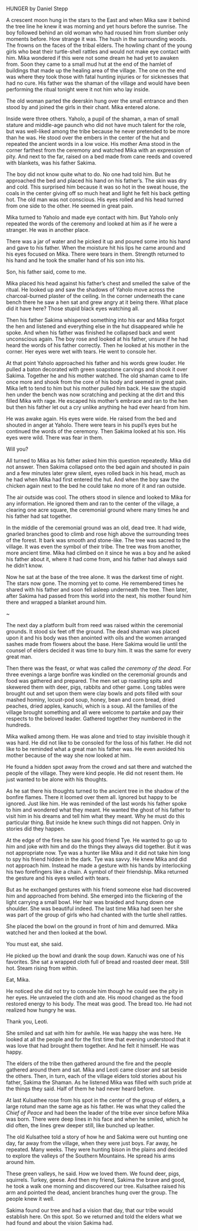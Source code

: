 HUNGER by Daniel Stepp


A crescent moon hung in the stars to the East and when Mika saw it behind the tree line he knew it was morning and yet hours before the sunrise. The boy followed behind an old woman who had roused him from slumber only moments before. How strange it was. The hush in the surrounding woods. The frowns on the faces of the tribal elders. The howling chant of the young girls who beat their turtle-shell rattles and would not make eye contact with him. Mika wondered if this were not some dream he had yet to awaken from. Soon they came to a small mud hut at the end of the hamlet of buildings that made up the healing area of the village. The one on the end was where they took those with fatal hunting injuries or for sicknesses that had no cure. His father was the shaman of the village and would have been performing the ritual tonight were it not him who lay inside.

The old woman parted the deerskin hung over the small entrance and then stood by and joined the girls in their chant. Mika entered alone.

Inside were three others. Yaholo, a pupil of the shaman, a man of small stature and middle-age paunch who did not have much talent for the role, but was well-liked among the tribe because he never pretended to be more than he was. He stood over the embers in the center of the hut and repeated the ancient words in a low voice. His mother Ama stood in the corner farthest from the ceremony and watched Mika with an expression of pity. And next to the far, raised on a bed made from cane reeds and covered with blankets, was his father Sakima.

The boy did not know quite what to do. No one had told him. But he approached the bed and placed his hand on his father’s. The skin was dry and cold. This surprised him because it was so hot in the sweat house, the coals in the center giving off so much heat and light he felt his back getting hot. The old man was not conscious. His eyes rolled and his head turned from one side to the other. He seemed in great pain.

Mika turned to Yaholo and made eye contact with him. But Yaholo only repeated the words of the ceremony and looked at him as if he were a stranger. He was in another place.

There was a jar of water and he picked it up and poured some into his hand and gave to his father. When the moisture hit his lips he came around and his eyes focused on Mika. There were tears in them. Strength returned to his hand and he took the smaller hand of his son into his.

Son, his father said, come to me.

Mika placed his head against his father’s chest and smelled the salve of the ritual. He looked up and saw the shadows of Yaholo move across the charcoal-burned plaster of the ceiling. In the corner underneath the cane bench there he saw a hen sat and grew angry at it being there. What place did it have here? Those stupid black eyes watching all.

Then his father Sakima whispered something into his ear and Mika forgot the hen and listened and everything else in the hut disappeared while he spoke. And when his father was finished he collapsed back and went unconscious again. The boy rose and looked at his father, unsure if he had heard the words of his father correctly. Then he looked at his mother in the corner. Her eyes were wet with tears. He went to console her.

At that point Yaholo approached his father and his words grew louder. He pulled a baton decorated with green soapstone carvings and shook it over Sakima. Together he and his mother watched. The old shaman came to life once more and shook from the core of his body and seemed in great pain. Mika left to tend to him but his mother pulled him back. He saw the stupid hen under the bench was now scratching and pecking at the dirt and this filled Mika with rage. He escaped his mother’s embrace and ran to the hen but then his father let out a cry unlike anything he had ever heard from him.

He was awake again. His eyes were wide. He raised from the bed and shouted in anger at Yaholo. There were tears in his pupil’s eyes but he continued the words of the ceremony. Then Sakima looked at his son. His eyes were wild. There was fear in them.

Will you?

All turned to Mika as his father asked him this question repeatedly. Mika did not answer. Then Sakima collapsed onto the bed again and shouted in pain and a few minutes later grew silent, eyes rolled back in his head, much as he had when Mika had first entered the hut. And when the boy saw the chicken again next to the bed he could take no more of it and ran outside.

The air outside was cool. The others stood in silence and looked to Mika for any information. He ignored them and ran to the center of the village, a clearing one acre square, the ceremonial ground where many times he and his father had sat together. 

In the middle of the ceremonial ground was an old, dead tree. It had wide, gnarled branches good to climb and rose high above the surrounding trees of the forest. It bark was smooth and stone-like. The tree was sacred to the village. It was even the symbol of their tribe. The tree was from another, more ancient time. Mika had climbed on it since he was a boy and he asked his father about it, where it had come from, and his father had always said he didn’t know.

Now he sat at the base of the tree alone. It was the darkest time of night. The stars now gone. The morning yet to come. He remembered times he shared with his father and soon fell asleep underneath the tree. Then later, after Sakima had passed from this world into the next, his mother found him there and wrapped a blanket around him.

~

The next day a platform built from reed was raised within the ceremonial grounds. It stood six feet off the ground. The dead shaman was placed upon it and his body was then anointed with oils and the women arranged sashes made from flowers about the base. Here Sakima would lie until the counsel of elders decided it was time to bury him. It was the same for every great man.

Then there was the feast, or what was called *the ceremony of the dead*. For three evenings a large bonfire was kindled on the ceremonial grounds and food was gathered and prepared. The men set up roasting spits and skewered them with deer, pigs, rabbits and other game. Long tables were brought out and set upon them were clay bowls and pots filled with sour mashed hominy, locust-pod soup, honey, bean and corn bread, dried peaches, dried apples, kanuchi, which is a soup. All the families of the village brought something and all were welcome to partake and pay their respects to the beloved leader. Gathered together they numbered in the hundreds.

Mika walked among them. He was alone and tried to stay invisible though it was hard. He did not like to be consoled for the loss of his father. He did not like to be reminded what a great man his father was. He even avoided his mother because of the way she now looked at him.

He found a hidden spot away from the crowd and sat there and watched the people of the village. They were kind people. He did not resent them. He just wanted to be alone with his thoughts.

As he sat there his thoughts turned to the ancient tree in the shadow of the bonfire flames. There it loomed over them all. Ignored but happy to be ignored. Just like him. He was reminded of the last words his father spoke to him and wondered what they meant. He wanted the ghost of his father to visit him in his dreams and tell him what they meant. Why he must do this particular thing. But inside he knew such things did not happen. Only in stories did they happen.

At the edge of the fires he saw his good friend Tye. He wanted to go up to him and joke with him and do the things they always did together. But it was not appropriate now. Tye was a hunter like Mika and it did not take him long to spy his friend hidden in the dark. Tye was savvy. He knew Mika and did not approach him. Instead he made a gesture with his hands by interlocking his two forefingers like a chain. A symbol of their friendship. Mika returned the gesture and his eyes welled with tears.

But as he exchanged gestures with his friend someone else had discovered him and approached from behind. She emerged into the flickering of the light carrying a small bowl. Her hair was braided and hung down one shoulder. She was beautiful indeed. The last time Mika had seen her she was part of the group of girls who had chanted with the turtle shell rattles.

She placed the bowl on the ground in front of him and demurred. Mika watched her and then looked at the bowl.

You must eat, she said.

He picked up the bowl and drank the soup down. Kanuchi was one of his favorites. She sat a wrapped cloth full of bread and roasted deer meat. Still hot. Steam rising from within.

Eat, Mika.

He noticed she did not try to console him though he could see the pity in her eyes. He unraveled the cloth and ate. His mood changed as the food restored energy to his body. The meat was good. The bread too. He had not realized how hungry he was.

Thank you, Leoti.

She smiled and sat with him for awhile. He was happy she was here. He looked at all the people and for the first time that evening understood that it was love that had brought them together. And he felt it himself. He was happy.

The elders of the tribe then gathered around the fire and the people gathered around them and sat. Mika and Leoti came closer and sat beside the others. Then, in turn, each of the village elders told stories about his father, Sakima the Shaman. As he listened Mika was filled with such pride at the things they said. Half of them he had never heard before.

At last Kulsathee rose from his spot in the center of the group of elders, a large rotund man the same age as his father. He was what they called the *Chief of Peace* and had been the leader of the tribe ever since before Mika was born. There were deep lines in his face and when he smiled, which he did often, the lines grew deeper still, like bunched up leather.

The old Kulsathee told a story of how he and Sakima were out hunting one day, far away from the village, when they were just boys. Far away, he repeated. Many weeks. They were hunting bison  in the plains and decided to explore the valleys of the Southern Mountains. He spread his arms around him. 

These green valleys, he said. How we loved them. We found deer, pigs, squirrels. Turkey, geese. And then my friend, Sakima the brave and good, he took a walk one morning and discovered our tree. Kulsathee raised his arm and pointed the dead, ancient branches hung over the group. The people knew it well.

Sakima found our tree and had a vision that day, that our tribe would establish here. On this spot. So we returned and told the elders what we had found and about the vision Sakima had.


